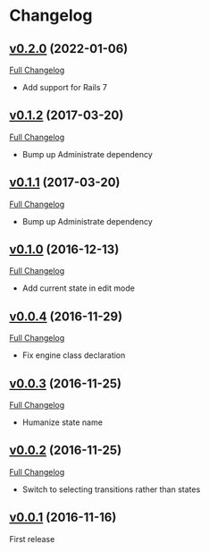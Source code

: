 # Changelog

## [v0.2.0](https://github.com/zooppa/administrate-field-state_machine/tree/v0.2.0) (2022-01-06)

[Full Changelog](https://github.com/zooppa/administrate-field-state_machine/compare/v0.1.2...v0.2.0)

- Add support for Rails 7

## [v0.1.2](https://github.com/zooppa/administrate-field-state_machine/tree/v0.1.2) (2017-03-20)

[Full Changelog](https://github.com/zooppa/administrate-field-state_machine/compare/v0.1.1...v0.1.2)

- Bump up Administrate dependency

## [v0.1.1](https://github.com/zooppa/administrate-field-state_machine/tree/v0.1.1) (2017-03-20)

[Full Changelog](https://github.com/zooppa/administrate-field-state_machine/compare/v0.1.0...v0.1.1)

- Bump up Administrate dependency

## [v0.1.0](https://github.com/zooppa/administrate-field-state_machine/tree/v0.1.0) (2016-12-13)

[Full Changelog](https://github.com/zooppa/administrate-field-state_machine/compare/v0.0.4...v0.1.0)

- Add current state in edit mode

## [v0.0.4](https://github.com/zooppa/administrate-field-state_machine/tree/v0.0.4) (2016-11-29)

[Full Changelog](https://github.com/zooppa/administrate-field-state_machine/compare/v0.0.3...v0.0.4)

- Fix engine class declaration

## [v0.0.3](https://github.com/zooppa/administrate-field-state_machine/tree/v0.0.3) (2016-11-25)

[Full Changelog](https://github.com/zooppa/administrate-field-state_machine/compare/v0.0.2...v0.0.3)

- Humanize state name

## [v0.0.2](https://github.com/zooppa/administrate-field-state_machine/tree/v0.0.2) (2016-11-25)

[Full Changelog](https://github.com/zooppa/administrate-field-state_machine/compare/v0.0.1...v0.0.2)

- Switch to selecting transitions rather than states

## [v0.0.1](https://github.com/zooppa/administrate-field-state_machine/tree/v0.0.1) (2016-11-16)

First release
